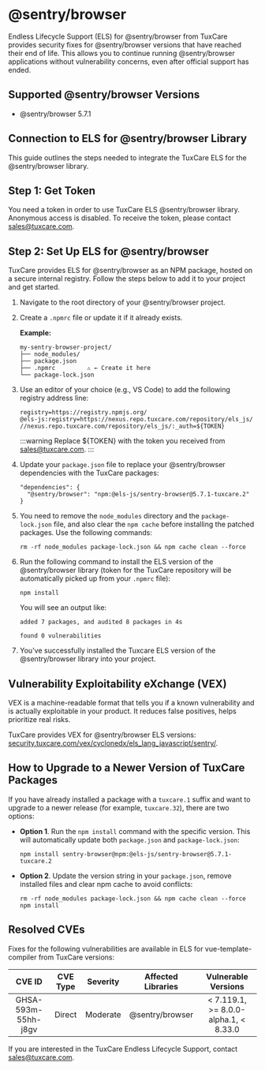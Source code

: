 # @sentry/browser

Endless Lifecycle Support (ELS) for @sentry/browser from TuxCare provides security fixes for @sentry/browser versions that have reached their end of life. This allows you to continue running @sentry/browser applications without vulnerability concerns, even after official support has ended.

## Supported @sentry/browser Versions

* @sentry/browser 5.7.1

## Connection to ELS for @sentry/browser Library

This guide outlines the steps needed to integrate the TuxCare ELS for the @sentry/browser library.

## Step 1: Get Token

You need a token in order to use TuxCare ELS @sentry/browser library. Anonymous access is disabled. To receive the token, please contact [sales@tuxcare.com](mailto:sales@tuxcare.com).

## Step 2: Set Up ELS for @sentry/browser

TuxCare provides ELS for @sentry/browser as an NPM package, hosted on a secure internal registry. Follow the steps below to add it to your project and get started.

1. Navigate to the root directory of your @sentry/browser project.
2. Create a `.npmrc` file or update it if it already exists.

   **Example:**

   ```text
   my-sentry-browser-project/
   ├── node_modules/
   ├── package.json
   ├── .npmrc         ⚠️ ← Create it here
   └── package-lock.json
   ```

3. Use an editor of your choice (e.g., VS Code) to add the following registry address line:

   <CodeWithCopy>

   ```text
   registry=https://registry.npmjs.org/
   @els-js:registry=https://nexus.repo.tuxcare.com/repository/els_js/
   //nexus.repo.tuxcare.com/repository/els_js/:_auth=${TOKEN}
   ```

   </CodeWithCopy>

   :::warning
   Replace ${TOKEN} with the token you received from [sales@tuxcare.com](mailto:sales@tuxcare.com).
   :::

4. Update your `package.json` file to replace your @sentry/browser dependencies with the TuxCare packages:

   <CodeWithCopy>

   ```text
   "dependencies": {
     "@sentry/browser": "npm:@els-js/sentry-browser@5.7.1-tuxcare.2"
   }
   ```

   </CodeWithCopy>

5. You need to remove the `node_modules` directory and the `package-lock.json` file, and also clear the `npm cache` before installing the patched packages. Use the following commands:
   
   <CodeWithCopy>

   ```text
   rm -rf node_modules package-lock.json && npm cache clean --force
   ```

   </CodeWithCopy>

6. Run the following command to install the ELS version of the @sentry/browser library (token for the TuxCare repository will be automatically picked up from your `.npmrc` file):

   <CodeWithCopy>

   ```text
   npm install
   ```

   </CodeWithCopy>

   You will see an output like:

   ```text
   added 7 packages, and audited 8 packages in 4s

   found 0 vulnerabilities
   ```

7. You've successfully installed the Tuxcare ELS version of the @sentry/browser library into your project.

## Vulnerability Exploitability eXchange (VEX) 

VEX is a machine-readable format that tells you if a known vulnerability and is actually exploitable in your product. It reduces false positives, helps prioritize real risks.

TuxCare provides VEX for @sentry/browser ELS versions: [security.tuxcare.com/vex/cyclonedx/els_lang_javascript/sentry/](https://security.tuxcare.com/vex/cyclonedx/els_lang_javascript/sentry/).

## How to Upgrade to a Newer Version of TuxCare Packages

If you have already installed a package with a `tuxcare.1` suffix and want to upgrade to a newer release (for example, `tuxcare.32`), there are two options:

* **Option 1**. Run the `npm install` command with the specific version. This will automatically update both `package.json` and `package-lock.json`:

  <CodeWithCopy>

  ```text
  npm install sentry-browser@npm:@els-js/sentry-browser@5.7.1-tuxcare.2
  ```

  </CodeWithCopy>

* **Option 2**. Update the version string in your `package.json`, remove installed files and clear npm cache to avoid conflicts:

  <CodeWithCopy>

  ```text
  rm -rf node_modules package-lock.json && npm cache clean --force
  npm install
  ```

  </CodeWithCopy>

## Resolved CVEs

Fixes for the following vulnerabilities are available in ELS for vue-template-compiler from TuxCare versions:

| CVE ID              | CVE Type | Severity | Affected Libraries    | Vulnerable Versions |
| :------------------:| :------: |:--------:|:---------------------:| :----------------: |
| GHSA-593m-55hh-j8gv | Direct   | Moderate | @sentry/browser       | < 7.119.1, >= 8.0.0-alpha.1, < 8.33.0 |

If you are interested in the TuxCare Endless Lifecycle Support, contact [sales@tuxcare.com](mailto:sales@tuxcare.com).
